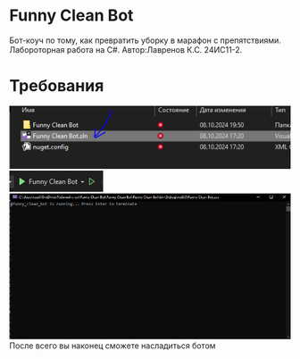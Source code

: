 # Funny Clean Bot
Бот-коуч по тому, как превратить уборку в марафон с препятствиями.
Лабороторная работа на C#.
Автор:Лавренов К.С. 24ИС11-2.
# Требования
![alt text](image.PNG)
![alt text](image1.PNG)
![alt text](image2.PNG)
После всего вы наконец сможете насладиться ботом
